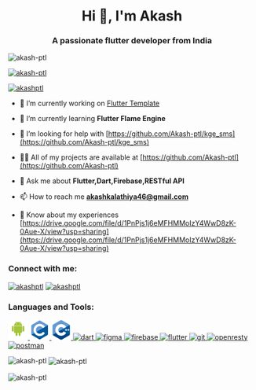 <h1 align="center">Hi 👋, I'm Akash</h1>
<h3 align="center">A passionate flutter developer from India</h3>

<p align="left"> <img src="https://komarev.com/ghpvc/?username=akash-ptl&label=Profile%20views&color=0e75b6&style=flat" alt="akash-ptl" /> </p>

<p align="left"> <a href="https://github.com/ryo-ma/github-profile-trophy"><img src="https://github-profile-trophy.vercel.app/?username=akash-ptl" alt="akash-ptl" /></a> </p>

<p align="left"> <a href="https://twitter.com/akashptl" target="blank"><img src="https://img.shields.io/twitter/follow/akashptl?logo=twitter&style=for-the-badge" alt="akashptl" /></a> </p>

- 🔭 I’m currently working on [Flutter Template](https://github.com/Akash-ptl/flutter_authentication)

- 🌱 I’m currently learning **Flutter Flame Engine**

- 🤝 I’m looking for help with [https://github.com/Akash-ptl/kge_sms](https://github.com/Akash-ptl/kge_sms)

- 👨‍💻 All of my projects are available at [https://github.com/Akash-ptl](https://github.com/Akash-ptl)

- 💬 Ask me about **Flutter,Dart,Firebase,RESTful API**

- 📫 How to reach me **akashkalathiya46@gmail.com**

- 📄 Know about my experiences [https://drive.google.com/file/d/1PnPjs1j6eMFHMMoIzY4WwD8zK-0Aue-X/view?usp=sharing](https://drive.google.com/file/d/1PnPjs1j6eMFHMMoIzY4WwD8zK-0Aue-X/view?usp=sharing)

<h3 align="left">Connect with me:</h3>
<p align="left">
<a href="https://twitter.com/akashptl" target="blank"><img align="center" src="https://raw.githubusercontent.com/rahuldkjain/github-profile-readme-generator/master/src/images/icons/Social/twitter.svg" alt="akashptl" height="30" width="40" /></a>
<a href="https://stackoverflow.com/users/akashptl" target="blank"><img align="center" src="https://raw.githubusercontent.com/rahuldkjain/github-profile-readme-generator/master/src/images/icons/Social/stack-overflow.svg" alt="akashptl" height="30" width="40" /></a>
</p>

<h3 align="left">Languages and Tools:</h3>
<p align="left"> <a href="https://developer.android.com" target="_blank" rel="noreferrer"> <img src="https://raw.githubusercontent.com/devicons/devicon/master/icons/android/android-original-wordmark.svg" alt="android" width="40" height="40"/> </a> <a href="https://www.cprogramming.com/" target="_blank" rel="noreferrer"> <img src="https://raw.githubusercontent.com/devicons/devicon/master/icons/c/c-original.svg" alt="c" width="40" height="40"/> </a> <a href="https://www.w3schools.com/cpp/" target="_blank" rel="noreferrer"> <img src="https://raw.githubusercontent.com/devicons/devicon/master/icons/cplusplus/cplusplus-original.svg" alt="cplusplus" width="40" height="40"/> </a> <a href="https://dart.dev" target="_blank" rel="noreferrer"> <img src="https://www.vectorlogo.zone/logos/dartlang/dartlang-icon.svg" alt="dart" width="40" height="40"/> </a> <a href="https://www.figma.com/" target="_blank" rel="noreferrer"> <img src="https://www.vectorlogo.zone/logos/figma/figma-icon.svg" alt="figma" width="40" height="40"/> </a> <a href="https://firebase.google.com/" target="_blank" rel="noreferrer"> <img src="https://www.vectorlogo.zone/logos/firebase/firebase-icon.svg" alt="firebase" width="40" height="40"/> </a> <a href="https://flutter.dev" target="_blank" rel="noreferrer"> <img src="https://www.vectorlogo.zone/logos/flutterio/flutterio-icon.svg" alt="flutter" width="40" height="40"/> </a> <a href="https://git-scm.com/" target="_blank" rel="noreferrer"> <img src="https://www.vectorlogo.zone/logos/git-scm/git-scm-icon.svg" alt="git" width="40" height="40"/> </a> <a href="https://openresty.org/" target="_blank" rel="noreferrer"> <img src="https://openresty.org/images/logo.png" alt="openresty" width="40" height="40"/> </a> <a href="https://postman.com" target="_blank" rel="noreferrer"> <img src="https://www.vectorlogo.zone/logos/getpostman/getpostman-icon.svg" alt="postman" width="40" height="40"/> </a> </p>

<p><img align="left" src="https://github-readme-stats.vercel.app/api/top-langs?username=akash-ptl&show_icons=true&locale=en&layout=compact" alt="akash-ptl" /></p>

<p>&nbsp;<img align="center" src="https://github-readme-stats.vercel.app/api?username=akash-ptl&show_icons=true&locale=en" alt="akash-ptl" /></p>

<p><img align="center" src="https://github-readme-streak-stats.herokuapp.com/?user=akash-ptl&" alt="akash-ptl" /></p>
